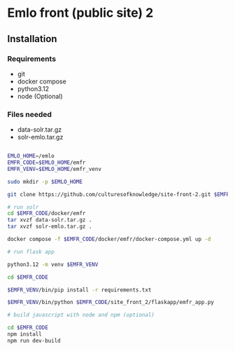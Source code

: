 # Emlo front (public site) 2



## Installation

### Requirements
* git 
* docker compose
* python3.12
* node (Optional)

### Files needed
* data-solr.tar.gz
* solr-emlo.tar.gz


```bash

EMLO_HOME=/emlo
EMFR_CODE=$EMLO_HOME/emfr
EMFR_VENV=$EMLO_HOME/emfr_venv

sudo mkdir -p $EMLO_HOME

git clone https://github.com/culturesofknowledge/site-front-2.git $EMFR_CODE

# run solr
cd $EMFR_CODE/docker/emfr
tar xvzf data-solr.tar.gz .
tar xvzf solr-emlo.tar.gz .

docker compose -f $EMFR_CODE/docker/emfr/docker-compose.yml up -d

# run flask app

python3.12 -m venv $EMFR_VENV

cd $EMFR_CODE

$EMFR_VENV/bin/pip install -r requirements.txt

$EMFR_VENV/bin/python $EMFR_CODE/site_front_2/flaskapp/emfr_app.py
```

```bash
# build javascript with node and npm (optional)

cd $EMFR_CODE
npm install
npm run dev-build
```
